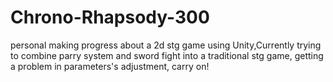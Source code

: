 # Chrono-Rhapsody-300
personal making progress about a 2d stg game using Unity,Currently trying to combine parry system and sword fight into a traditional stg game, getting a problem in parameters's adjustment, carry on!
